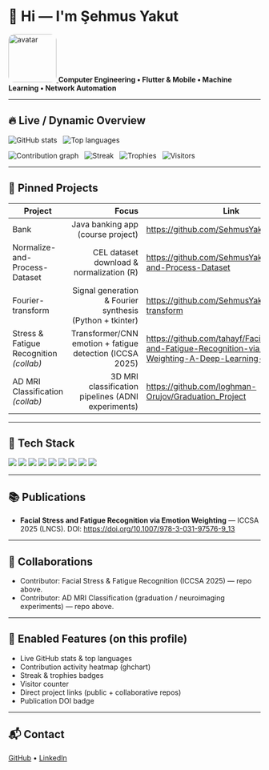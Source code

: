 # 👋 Hi — I'm Şehmus Yakut

<p align="left">
  <a href="https://github.com/SehmusYakut">
    <img alt="avatar" src="https://github.com/SehmusYakut.png" width="96" style="border-radius:12px">
  </a>
  <strong>Computer Engineering • Flutter & Mobile • Machine Learning • Network Automation</strong>
</p>

---

## 🔥 Live / Dynamic Overview
<p align="left">
  <img alt="GitHub stats" src="https://github-readme-stats.vercel.app/api?username=SehmusYakut&show_icons=true&count_private=true&theme=tokyonight" />
  &nbsp;
  <img alt="Top languages" src="https://github-readme-stats.vercel.app/api/top-langs/?username=SehmusYakut&layout=compact&theme=tokyonight" />
</p>

<p align="left">
  <img alt="Contribution graph" src="https://ghchart.rshah.org/SehmusYakut" />
  &nbsp;
  <img alt="Streak" src="https://github-readme-streak-stats.herokuapp.com?user=SehmusYakut&theme=tokyonight" />
  &nbsp;
  <img alt="Trophies" src="https://github-profile-trophy.vercel.app/?username=SehmusYakut&theme=tokyonight&row=1&column=3" />
  &nbsp;
  <img alt="Visitors" src="https://visitor-badge.laobi.icu/badge?page_id=SehmusYakut.SehmusYakut" />
</p>

---

## 🚀 Pinned Projects
| Project | Focus | Link |
|---|---:|---|
| Bank | Java banking app (course project) | https://github.com/SehmusYakut/Bank |
| Normalize-and-Process-Dataset | CEL dataset download & normalization (R) | https://github.com/SehmusYakut/Normalize-and-Process-Dataset |
| Fourier-transform | Signal generation & Fourier synthesis (Python + tkinter) | https://github.com/SehmusYakut/Fourier-transform |
| Stress & Fatigue Recognition *(collab)* | Transformer/CNN emotion + fatigue detection (ICCSA 2025) | https://github.com/tahayf/Facial-Stress-and-Fatigue-Recognition-via-Emotion-Weighting-A-Deep-Learning-Approach |
| AD MRI Classification *(collab)* | 3D MRI classification pipelines (ADNI experiments) | https://github.com/loghman-Orujov/Graduation_Project |

---

## 🧰 Tech Stack
<img src="https://img.shields.io/badge/Flutter-02569B?logo=flutter&logoColor=white" /> 
<img src="https://img.shields.io/badge/Dart-0175C2?logo=dart&logoColor=white" />
<img src="https://img.shields.io/badge/Python-3776AB?logo=python&logoColor=white" />
<img src="https://img.shields.io/badge/TensorFlow-FF6F00?logo=tensorflow&logoColor=white" />
<img src="https://img.shields.io/badge/PyTorch-EE4C2C?logo=pytorch&logoColor=white" />
<img src="https://img.shields.io/badge/Streamlit-FF4B4B?logo=streamlit&logoColor=white" />
<img src="https://img.shields.io/badge/Firebase-FFCA28?logo=firebase&logoColor=white" />
<img src="https://img.shields.io/badge/Git-F05032?logo=git&logoColor=white" />
<img src="https://img.shields.io/badge/SQL-003B57?logo=mysql&logoColor=white" />

---

## 📚 Publications
- **Facial Stress and Fatigue Recognition via Emotion Weighting** — ICCSA 2025 (LNCS). DOI: https://doi.org/10.1007/978-3-031-97576-9_13

---

## 🤝 Collaborations
- Contributor: Facial Stress & Fatigue Recognition (ICCSA 2025) — repo above.  
- Contributor: AD MRI Classification (graduation / neuroimaging experiments) — repo above.

---

## 🔧 Enabled Features (on this profile)
- Live GitHub stats & top languages  
- Contribution activity heatmap (ghchart)  
- Streak & trophies badges  
- Visitor counter  
- Direct project links (public + collaborative repos)  
- Publication DOI badge

---

## 📬 Contact
[GitHub](https://github.com/SehmusYakut) • [LinkedIn](https://www.linkedin.com/in/sehmus-yakut)
